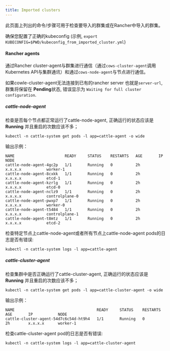 ```yaml
---
title: Imported clusters
---
```


此页面上列出的命令/步骤可用于检查要导入的群集或在Rancher中导入的群集。

确保您配置了正确的kubeconfig (示例, `export KUBECONFIG=$PWD/kubeconfig_from_imported_cluster.yml`)

#### Rancher agents

通过Rancher cluster-agent与群集进行通信（通过`cows-cluster-agent`调用Kubernetes API与集群通讯）和通过`cows-node-agent`与节点进行通信。

如果cowle-cluster-agent无法连接到已有的rancher server 也就是`server-url`, 群集将保留在 **Pending**状态, 错误显示为 `Waiting for full cluster configuration`.

##### cattle-node-agent

检查是否每个节点都正常运行了cattle-node-agent, 正确运行的状态应该是 **Running** 并且重启的次数应该不多；

```
kubectl -n cattle-system get pods -l app=cattle-agent -o wide
```

输出示例：

```
NAME                      READY     STATUS    RESTARTS   AGE       IP                NODE
cattle-node-agent-4gc2p   1/1       Running   0          2h        x.x.x.x           worker-1
cattle-node-agent-8cxkk   1/1       Running   0          2h        x.x.x.x           etcd-1
cattle-node-agent-kzrlg   1/1       Running   0          2h        x.x.x.x           etcd-0
cattle-node-agent-nclz9   1/1       Running   0          2h        x.x.x.x           controlplane-0
cattle-node-agent-pwxp7   1/1       Running   0          2h        x.x.x.x           worker-0
cattle-node-agent-t5484   1/1       Running   0          2h        x.x.x.x           controlplane-1
cattle-node-agent-t8mtz   1/1       Running   0          2h        x.x.x.x           etcd-2
```

检查特定节点上cattle-node-agent或者所有节点上cattle-node-agent pods的日志是否有错误:

```
kubectl -n cattle-system logs -l app=cattle-agent
```

##### cattle-cluster-agent

检查集群中是否正确运行了cattle-cluster-agent, 正确运行的状态应该是 **Running** 并且重启的次数应该不多；

```
kubectl -n cattle-system get pods -l app=cattle-cluster-agent -o wide
```

输出示例：

```
NAME                                    READY     STATUS    RESTARTS   AGE       IP           NODE
cattle-cluster-agent-54d7c6c54d-ht9h4   1/1       Running   0          2h        x.x.x.x      worker-1
```

检查cattle-cluster-agent pod的日志是否有错误:

```
kubectl -n cattle-system logs -l app=cattle-cluster-agent
```
